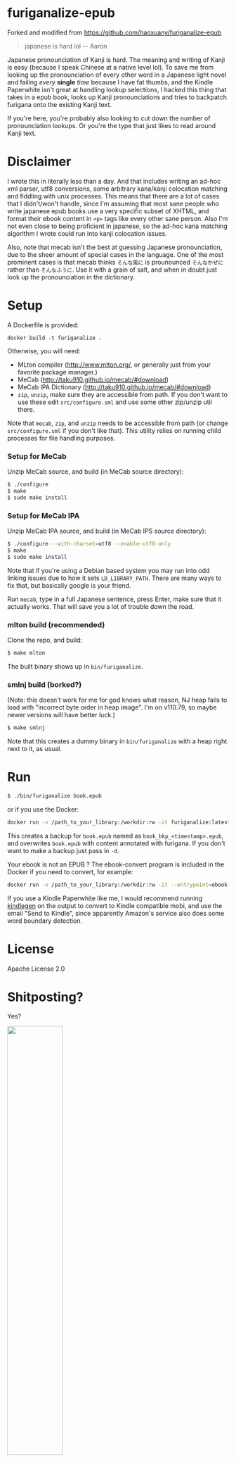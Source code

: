 # furiganalize-epub

Forked and modified from https://github.com/haoxuany/furiganalize-epub

> japanese is hard lol -- Aaron

Japanese pronounciation of Kanji is hard. The meaning and writing of Kanji is easy (because I speak Chinese at a native level lol). To save me from looking up the pronounciation of every other word in a Japanese light novel and failing *every* **single** *time* because I have fat thumbs, and the Kindle Paperwhite isn't great at handling lookup selections, I hacked this thing that takes in a epub book, looks up Kanji pronounciations and tries to backpatch furigana onto the existing Kanji text.

If you're here, you're probably also looking to cut down the number of pronounciation lookups. Or you're the type that just likes to read around Kanji text.

# Disclaimer

I wrote this in literally less than a day. And that includes writing an ad-hoc xml parser, utf8 conversions, some arbitrary kana/kanji colocation matching and fiddling with unix processes. This means that there are a lot of cases that I didn't/won't handle, since I'm assuming that most sane people who write japanese epub books use a very specific subset of XHTML, and format their ebook content in `<p>` tags like every other sane person. Also I'm not even close to being proficient in japanese, so the ad-hoc kana matching algorithm I wrote could run into kanji colocation issues.

Also, note that mecab isn't the best at guessing Japanese pronounciation, due to the sheer amount of special cases in the language. One of the most prominent cases is that mecab thinks `そんな風に` is prounounced `そんなかぜに` rather than `そんなふうに`. Use it with a grain of salt, and when in doubt just look up the pronounciation in the dictionary.

# Setup

A Dockerfile is provided:
```
docker build -t furiganalize .
```

Otherwise, you will need:
  - MLton compiler (http://www.mlton.org/, or generally just from your favorite package manager.)
  - MeCab (http://taku910.github.io/mecab/#download)
  - MeCab IPA Dictionary (http://taku910.github.io/mecab/#download)
  - `zip`, `unzip`, make sure they are accessible from path. If you don't want to use these edit `src/configure.sml` and use some other zip/unzip util there.

Note that `mecab`, `zip`, and `unzip` needs to be accessible from path (or change `src/configure.sml` if you don't like that). This utility relies on running child processes for file handling purposes.
### Setup for MeCab

Unzip MeCab source, and build (in MeCab source directory):
```sh
$ ./configure
$ make
$ sudo make install
```

### Setup for MeCab IPA

Unzip MeCab IPA source, and build (in MeCab IPS source directory):
```sh
$ ./configure --with-charset=utf8 --enable-utf8-only
$ make
$ sudo make install
```

Note that if you're using a Debian based system you may run into odd linking issues due to how it sets `LD_LIBRARY_PATH`. There are many ways to fix that, but basically google is your friend.

Run `mecab`, type in a full Japanese sentence, press Enter, make sure that it actually works. That will save you a lot of trouble down the road.

### mlton build (recommended)

Clone the repo, and build:
```sh
$ make mlton
```

The built binary shows up in `bin/furiganalize`.

### smlnj build (borked?)

(Note: this doesn't work for me for god knows what reason, NJ heap fails to load with "incorrect byte order in heap image".
I'm on v110.79, so maybe newer versions will have better luck.)

```sh
$ make smlnj
```

Note that this creates a dummy binary in `bin/furiganalize` with a heap right next to it, as usual.

# Run

```sh
$ ./bin/furiganalize book.epub
```
or if you use the Docker:
```sh
docker run -v /path_to_your_library:/workdir:rw -it furiganalize:latest book.epub
```

This creates a backup for `book.epub` named as `book_bkp_<timestamp>.epub`, and overwrites `book.epub` with content annotated with furigana. If you don't want to make a backup just pass in `-d`.

Your ebook is not an EPUB ?
The ebook-convert program is included in the Docker if you need to convert, for example:
```sh
docker run -v /path_to_your_library:/workdir:rw -it --entrypoint=ebook-convert furiganalize:latest book.azw3 book.epub
```

If you use a Kindle Paperwhite like me, I would recommend running [kindlegen](https://www.amazon.com/gp/feature.html?ie=UTF8&docId=1000765211) on the output to convert to Kindle compatible mobi,
and use the email "Send to Kindle", since apparently Amazon's service also does some word boundary detection.

# License
Apache License 2.0

# Shitposting?
Yes?

<img src="screenshot.jpg" width="50%" height="50%">
